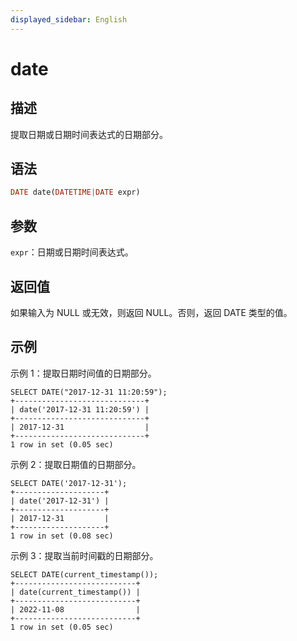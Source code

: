 ```yaml
---
displayed_sidebar: English
---
```


# date

## 描述

提取日期或日期时间表达式的日期部分。

## 语法

```Haskell
DATE date(DATETIME|DATE expr)
```

## 参数

`expr`：日期或日期时间表达式。

## 返回值

如果输入为 NULL 或无效，则返回 NULL。否则，返回 DATE 类型的值。

## 示例

示例 1：提取日期时间值的日期部分。

```plaintext
SELECT DATE("2017-12-31 11:20:59");
+-----------------------------+
| date('2017-12-31 11:20:59') |
+-----------------------------+
| 2017-12-31                  |
+-----------------------------+
1 row in set (0.05 sec)
```

示例 2：提取日期值的日期部分。

```plaintext
SELECT DATE('2017-12-31');
+--------------------+
| date('2017-12-31') |
+--------------------+
| 2017-12-31         |
+--------------------+
1 row in set (0.08 sec)
```

示例 3：提取当前时间戳的日期部分。

```plaintext
SELECT DATE(current_timestamp());
+---------------------------+
| date(current_timestamp()) |
+---------------------------+
| 2022-11-08                |
+---------------------------+
1 row in set (0.05 sec)
```